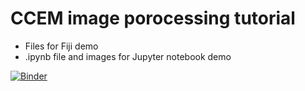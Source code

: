 # CCEM image porocessing tutorial
- Files for Fiji demo
- .ipynb file and images for Jupyter notebook demo

[![Binder](https://mybinder.org/badge_logo.svg)](https://mybinder.org/v2/gh/slimpotatoes/CCEM_tutorials/HEAD?urlpath=%2Ftree)
